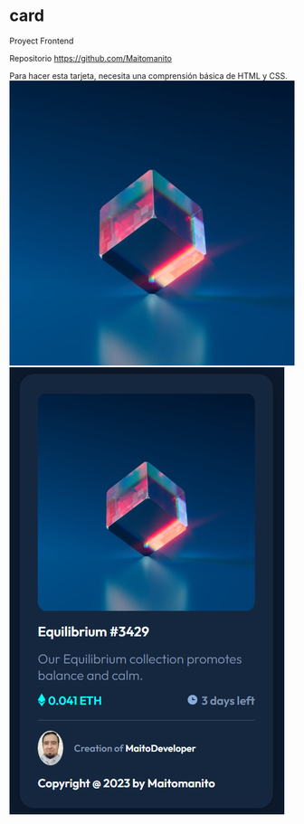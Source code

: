 # card
Proyect Frontend

Repositorio https://github.com/Maitomanito


Para hacer esta tarjeta, necesita una comprensión básica de HTML y CSS.
![Image text](.//images/image-equilibrium.jpg)
![Image text](.//images/readme_imagen.png)